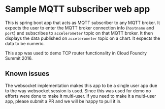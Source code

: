 # Sample MQTT subscriber web app
This is spring boot app that acts as MQTT subscriber to any MQTT broker. It expects the user to enter the MQTT broker connection info (`hostname` and `port`) and subscribes to `accelerometer` topic on that MQTT broker. It then displays the data published on `accelerometer` topic on a chart. It expects the data to be numeric.

This app was used to demo TCP router functionality in Cloud Foundry Summit 2016.

## Known issues
The websocket implementation makes this app to be a single user app due to the way websocket session is used. Since this was used for demo no efforts were done to make it multi-user. If you need to make it a multi-user app, please submit a PR and we will be happy to pull it in.
